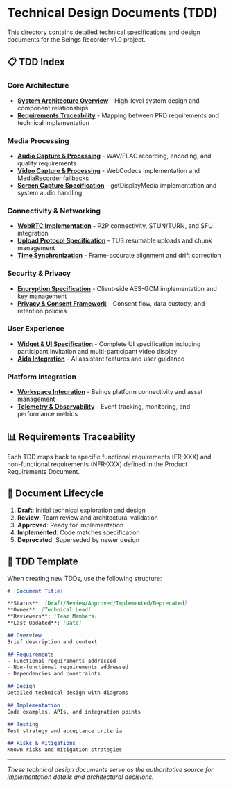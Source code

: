 # Technical Design Documents (TDD)

This directory contains detailed technical specifications and design documents for the Beings Recorder v1.0 project.

## 📋 TDD Index

### Core Architecture
- **[System Architecture Overview](./system-architecture.md)** - High-level system design and component relationships
- **[Requirements Traceability](./requirements-traceability.md)** - Mapping between PRD requirements and technical implementation

### Media Processing
- **[Audio Capture & Processing](./audio-capture.md)** - WAV/FLAC recording, encoding, and quality requirements
- **[Video Capture & Processing](./video-capture.md)** - WebCodecs implementation and MediaRecorder fallbacks
- **[Screen Capture Specification](./screen-capture.md)** - getDisplayMedia implementation and system audio handling

### Connectivity & Networking
- **[WebRTC Implementation](./webrtc-implementation.md)** - P2P connectivity, STUN/TURN, and SFU integration
- **[Upload Protocol Specification](./upload-protocol.md)** - TUS resumable uploads and chunk management
- **[Time Synchronization](./time-synchronization.md)** - Frame-accurate alignment and drift correction

### Security & Privacy
- **[Encryption Specification](./encryption-spec.md)** - Client-side AES-GCM implementation and key management
- **[Privacy & Consent Framework](./privacy-consent.md)** - Consent flow, data custody, and retention policies

### User Experience
- **[Widget & UI Specification](./widget-ui-spec.md)** - Complete UI specification including participant invitation and multi-participant video display
- **[Aida Integration](./aida-integration.md)** - AI assistant features and user guidance

### Platform Integration
- **[Workspace Integration](./workspace-integration.md)** - Beings platform connectivity and asset management
- **[Telemetry & Observability](./telemetry-observability.md)** - Event tracking, monitoring, and performance metrics

## 📊 Requirements Traceability

Each TDD maps back to specific functional requirements (FR-XXX) and non-functional requirements (NFR-XXX) defined in the Product Requirements Document.

## 🔄 Document Lifecycle

1. **Draft**: Initial technical exploration and design
2. **Review**: Team review and architectural validation
3. **Approved**: Ready for implementation
4. **Implemented**: Code matches specification
5. **Deprecated**: Superseded by newer design

## 📝 TDD Template

When creating new TDDs, use the following structure:

```markdown
# [Document Title]

**Status**: [Draft/Review/Approved/Implemented/Deprecated]
**Owner**: [Technical Lead]
**Reviewers**: [Team Members]
**Last Updated**: [Date]

## Overview
Brief description and context

## Requirements
- Functional requirements addressed
- Non-functional requirements addressed
- Dependencies and constraints

## Design
Detailed technical design with diagrams

## Implementation
Code examples, APIs, and integration points

## Testing
Test strategy and acceptance criteria

## Risks & Mitigations
Known risks and mitigation strategies
```

---

*These technical design documents serve as the authoritative source for implementation details and architectural decisions.*
